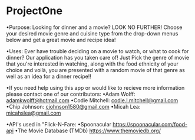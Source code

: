 # ProjectOne
<!-----------------------------------FLICK-N-FARE----------------------------------->
•Purpose:
    Looking for dinner and a movie? LOOK NO FURTHER! Choose your desired movie genre and cuisine type from the drop-down menus below and get a great movie and recipe idea!

•Uses:
    Ever have trouble deciding on a movie to watch, or what to cook for dinner?
    Our application has you taken care of!  Just Pick the genre of movie that you're interested in watching,
    along with the food ethnicity of your choice and voilà, you are presented with a random movie of that
    genre as well as an idea for a dinner recipe!!

•If you need help using this app or would like to recieve more information please contact one of our contributors:
    •Adam Wolff: adamkwolff@hotmail.com
    •Codie Mitchell: codie.l.mitchell@gmail.com
    •Chip Johnson: cjohnson1580@gmail.com
    •Micah Lea: micahslea@gmail.com
<!-- The people above are responsible for contributing to the website as well as maintaining it. -->
•API's used in "Flick-N-Fare:
    •Spoonacular https://spoonacular.com/food-api
    •The Movie Database (TMDb) https://www.themoviedb.org/
